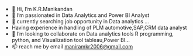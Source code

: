 - 👋 Hi, I’m K.R.Manikandan
- 👀 I’m passionated in Data Analytics and Power BI Analyst
- 🌱  currently searching job opportunity in Data analytics  ...
- Having experience in handling of PLM automotive,SAP,CRM data analyst
- 💞️ I’m looking to collaborate on Data analytics tools R programming, python, and Visualization tool tableau,Power BI...
- 📫 reach me by email maniramkr2006@gmail.com

<!---
Manikandanramaraj2008/Manikandanramaraj2008 is a ✨ special ✨ repository because its `README.md` (this file) appears on your GitHub profile.
You can click the Preview link to take a look at your changes.
--->
